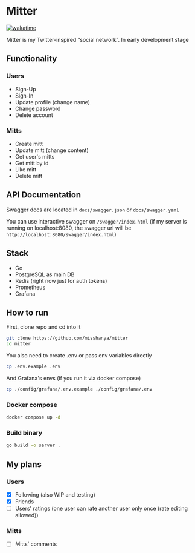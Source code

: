 # Mitter

[![wakatime](https://wakatime.com/badge/user/6c2e820c-673b-4690-9190-7b15c368b37f/project/a0a1543a-1b5c-4206-814b-c661a923cec8.svg?style=for-the-badge)](#)

Mitter is my Twitter-inspired “social network”.
In early development stage

## Functionality

### Users

- Sign-Up
- Sign-In
- Update profile (change name)
- Change password
- Delete account

### Mitts

- Create mitt
- Update mitt (change content)
- Get user's mitts
- Get mitt by id
- Like mitt
- Delete mitt

## API Documentation

Swagger docs are located in `docs/swagger.json` or `docs/swagger.yaml`

You can use interactive swagger on `/swagger/index.html` (if my server is running on localhost:8080, the swagger url will be `http://localhost:8080/swagger/index.html`)

## Stack

- Go
- PostgreSQL as main DB
- Redis (right now just for auth tokens)
- Prometheus
- Grafana

## How to run

First, clone repo and cd into it

```bash
git clone https://github.com/misshanya/mitter
cd mitter
```

You also need to create .env or pass env variables directly

```bash
cp .env.example .env
```

And Grafana's envs (if you run it via docker compose)

```bash
cp ./config/grafana/.env.example ./config/grafana/.env
```

### Docker compose

```bash
docker compose up -d
```

### Build binary

```bash
go build -o server .
```

## My plans

### Users

- [x] Following (also WIP and testing)
- [x] Friends
- [ ] Users' ratings (one user can rate another user only once (rate editing allowed))

### Mitts

- [ ] Mitts' comments
